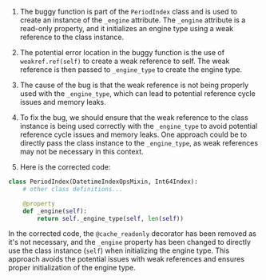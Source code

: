 1. The buggy function is part of the `PeriodIndex` class and is used to create an instance of the `_engine` attribute. The `_engine` attribute is a read-only property, and it initializes an engine type using a weak reference to the class instance.

2. The potential error location in the buggy function is the use of `weakref.ref(self)` to create a weak reference to self. The weak reference is then passed to `_engine_type` to create the engine type.

3. The cause of the bug is that the weak reference is not being properly used with the `_engine_type`, which can lead to potential reference cycle issues and memory leaks.

4. To fix the bug, we should ensure that the weak reference to the class instance is being used correctly with the `_engine_type` to avoid potential reference cycle issues and memory leaks. One approach could be to directly pass the class instance to the `_engine_type`, as weak references may not be necessary in this context.

5. Here is the corrected code:

```python
class PeriodIndex(DatetimeIndexOpsMixin, Int64Index):
    # other class definitions...

    @property
    def _engine(self):
        return self._engine_type(self, len(self))
```

In the corrected code, the `@cache_readonly` decorator has been removed as it's not necessary, and the `_engine` property has been changed to directly use the class instance (`self`) when initializing the engine type. This approach avoids the potential issues with weak references and ensures proper initialization of the engine type.